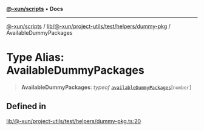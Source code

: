[**@-xun/scripts**](../../../../../../../README.md) • **Docs**

***

[@-xun/scripts](../../../../../../../README.md) / [lib/@-xun/project-utils/test/helpers/dummy-pkg](../README.md) / AvailableDummyPackages

# Type Alias: AvailableDummyPackages

> **AvailableDummyPackages**: *typeof* [`availableDummyPackages`](../variables/availableDummyPackages.md)\[`number`\]

## Defined in

[lib/@-xun/project-utils/test/helpers/dummy-pkg.ts:20](https://github.com/Xunnamius/xscripts/blob/ce701f3d57da9f82ee0036320bc62d5c51233011/lib/@-xun/project-utils/test/helpers/dummy-pkg.ts#L20)

